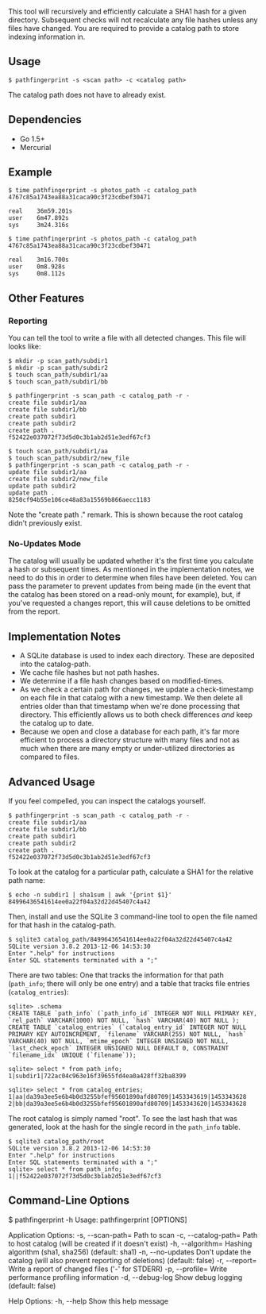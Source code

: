 This tool will recursively and efficiently calculate a SHA1 hash for a given directory. Subsequent checks will not recalculate any file hashes unless any files have changed. You are required to provide a catalog path to store indexing information in. 


## Usage

```
$ pathfingerprint -s <scan path> -c <catalog path>
```

The catalog path does not have to already exist.


## Dependencies

- Go 1.5+
- Mercurial


## Example

```
$ time pathfingerprint -s photos_path -c catalog_path
4767c85a1743ea88a31caca90c3f23cdbef30471

real    36m59.201s
user    6m47.892s
sys     3m24.316s

$ time pathfingerprint -s photos_path -c catalog_path
4767c85a1743ea88a31caca90c3f23cdbef30471

real    3m16.700s
user    0m8.928s
sys     0m8.112s
```


## Other Features

### Reporting

You can tell the tool to write a file with all detected changes. This file will looks like:

```
$ mkdir -p scan_path/subdir1
$ mkdir -p scan_path/subdir2
$ touch scan_path/subdir1/aa
$ touch scan_path/subdir1/bb

$ pathfingerprint -s scan_path -c catalog_path -r - 
create file subdir1/aa
create file subdir1/bb
create path subdir1
create path subdir2
create path .
f52422e037072f73d5d0c3b1ab2d51e3edf67cf3

$ touch scan_path/subdir1/aa
$ touch scan_path/subdir2/new_file
$ pathfingerprint -s scan_path -c catalog_path -r - 
update file subdir1/aa
create file subdir2/new_file
update path subdir2
update path .
8250cf94b55e106ce48a83a15569b866aecc1183
```

Note the "create path ." remark. This is shown because the root catalog didn't previously exist.

### No-Updates Mode

The catalog will usually be updated whether it's the first time you calculate a hash or subsequent times. As mentioned in the implementation notes, we need to do this in order to determine when files have been deleted. You can pass the parameter to prevent updates from being made (in the event that the catalog has been stored on a read-only mount, for example), but, if you've requested a changes report, this will cause deletions to be omitted from the report.


## Implementation Notes

- A SQLite database is used to index each directory. These are deposited into the catalog-path.
- We cache file hashes but not path hashes.
- We determine if a file hash changes based on modified-times.
- As we check a certain path for changes, we update a check-timestamp on each file in that catalog with a new timestamp. We then delete all entries older than that timestamp when we're done processing that directory. This efficiently allows us to both check differences *and* keep the catalog up to date.
- Because we open and close a database for each path, it's far more efficient to process a directory structure with many files and not as much when there are many empty or under-utilized directories as compared to files.


## Advanced Usage

If you feel compelled, you can inspect the catalogs yourself.

```
$ pathfingerprint -s scan_path -c catalog_path -r - 
create file subdir1/aa
create file subdir1/bb
create path subdir1
create path subdir2
create path .
f52422e037072f73d5d0c3b1ab2d51e3edf67cf3
```

To look at the catalog for a particular path, calculate a SHA1 for the relative path name:

```
$ echo -n subdir1 | sha1sum | awk '{print $1}'
84996436541614ee0a22f04a32d22d45407c4a42
```

Then, install and use the SQLite 3 command-line tool to open the file named for that hash in the catalog-path.

```
$ sqlite3 catalog_path/84996436541614ee0a22f04a32d22d45407c4a42
SQLite version 3.8.2 2013-12-06 14:53:30
Enter ".help" for instructions
Enter SQL statements terminated with a ";"
```

There are two tables: One that tracks the information for that path (`path_info`; there will only be one entry) and a table that tracks file entries (`catalog_entries`):

```
sqlite> .schema
CREATE TABLE `path_info` (`path_info_id` INTEGER NOT NULL PRIMARY KEY, `rel_path` VARCHAR(1000) NOT NULL, `hash` VARCHAR(40) NOT NULL );
CREATE TABLE `catalog_entries` (`catalog_entry_id` INTEGER NOT NULL PRIMARY KEY AUTOINCREMENT, `filename` VARCHAR(255) NOT NULL, `hash` VARCHAR(40) NOT NULL, `mtime_epoch` INTEGER UNSIGNED NOT NULL, `last_check_epoch` INTEGER UNSIGNED NULL DEFAULT 0, CONSTRAINT `filename_idx` UNIQUE (`filename`));

sqlite> select * from path_info;
1|subdir1|722ac04c963e16f39655fd4ea0a428ff32ba8399

sqlite> select * from catalog_entries;
1|aa|da39a3ee5e6b4b0d3255bfef95601890afd80709|1453343619|1453343628
2|bb|da39a3ee5e6b4b0d3255bfef95601890afd80709|1453343620|1453343628
```

The root catalog is simply named "root". To see the last hash that was generated, look at the hash for the single record in the `path_info` table.

```
$ sqlite3 catalog_path/root
SQLite version 3.8.2 2013-12-06 14:53:30
Enter ".help" for instructions
Enter SQL statements terminated with a ";"
sqlite> select * from path_info;
1||f52422e037072f73d5d0c3b1ab2d51e3edf67cf3
```


## Command-Line Options

$ pathfingerprint -h
Usage:
  pathfingerprint [OPTIONS]

Application Options:
  -s, --scan-path=    Path to scan
  -c, --catalog-path= Path to host catalog (will be created if it doesn't exist)
  -h, --algorithm=    Hashing algorithm (sha1, sha256) (default: sha1)
  -n, --no-updates    Don't update the catalog (will also prevent reporting of deletions) (default: false)
  -r, --report=       Write a report of changed files ('-' for STDERR)
  -p, --profile=      Write performance profiling information
  -d, --debug-log     Show debug logging (default: false)

Help Options:
  -h, --help          Show this help message
